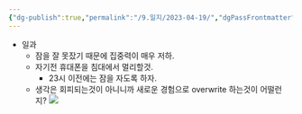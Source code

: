 ```yaml
---
{"dg-publish":true,"permalink":"/9.일지/2023-04-19/","dgPassFrontmatter":true,"noteIcon":""}
---
```




- 일과
	- 잠을 잘 못잤기 때문에 집중력이 매우 저하.
	- 자기전 휴대폰을 침대에서 멀리할것.
		- 23시 이전에는 잠을 자도록 하자.
	- 생각은 회피되는것이 아니니까 새로운 경험으로 overwrite 하는것이 어떨런지?
![](https://i.imgur.com/H9c2MX6.png)
